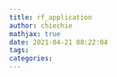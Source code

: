 ```yaml
---
title: rf_application
author: chiechie
mathjax: true
date: 2021-04-21 08:22:04
tags:
categories:
---
```


